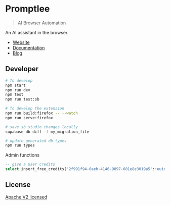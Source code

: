 # Promptlee

> AI Browser Automation

An AI assistant in the browser.

- [Website](https://promptlee.tznc.net)
- [Documentation](https://docs.promptlee.tznc.net)
- [Blog](https://docs.promptlee.tznc.net/blog)

## Developer

```bash
# To develop
npm start
npm run dev
npm test
npm run test:sb

# To develop the extension
npm run build:firefox -- --watch
npm run serve:firefox

# save sb studio changes locally
supabase db diff -f my_migration_file

# update generated db types
npm run types
```

Admin functions

```sql
-- give a user credits
select insert_free_credits('2f991f94-0aeb-4146-9897-601e8e3019a5'::uuid, 123);
```

## License

[Apache V2 licensed](./LICENSE)
